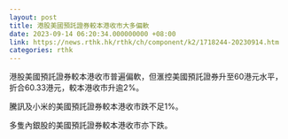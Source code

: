 ```yaml
---
layout: post
title: 港股美國預託證券較本港收市大多偏軟
date: 2023-09-14 06:20:34.000000000 +08:00
link: https://news.rthk.hk/rthk/ch/component/k2/1718244-20230914.htm
categories: rthk
---
```


港股美國預託證券較本港收市普遍偏軟，但滙控美國預託證券升至60港元水平，折合60.33港元，較本港收市升逾2%。

騰訊及小米的美國預託證券較本港收市跌不足1%。

多隻內銀股的美國預託證券較本港收市亦下跌。
